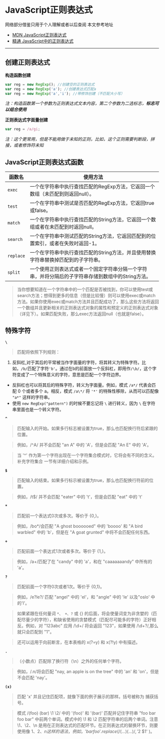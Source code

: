 # JavaScript正则表达式
网络部分借鉴只用于个人理解或者以后查阅
本文参考地址

* [MDN JavaScript正则表达式](https://developer.mozilla.org/zh-CN/docs/Web/JavaScript/Guide/Regular_Expressions)
* [精通 JavaScript中的正则表达式](http://www.iteye.com/topic/481228)
***

## 创建正则表达式
**构造函数创建**
```javascript
var reg = new RegExp(); //创建空的正则表达式
var reg = new RegExp('a'); //创建表达式匹配a
var reg = new RegExp('a','i'); //带修饰创建（不匹配大小写）
```
_注：构造函数第一个参数为正则表达式文本内容，第二个参数为二选标志，**标志可以组合使用**_

**正则表达式字面量创建**
```javascript
var reg = /a/gi;
```
_注：这个更常用，但是不能用做于未知的正则，比如，这个正则需要判断段，拼接，或者修饰符未知_

## JavaScript正则表达式函数
|函数名|使用方法|
|-----|-------
|`exec`|一个在字符串中执行查找匹配的RegExp方法，它返回一个数组（未匹配到则返回null）。
|`test`|一个在字符串中测试是否匹配的RegExp方法，它返回true或false。
|`match`|一个在字符串中执行查找匹配的String方法，它返回一个数组或者在未匹配到时返回null。
|`search`|一个在字符串中测试匹配的String方法，它返回匹配到的位置索引，或者在失败时返回-1。
|`replace`|一个在字符串中执行查找匹配的String方法，并且使用替换字符串替换掉匹配到的子字符串。
|`split`|一个使用正则表达式或者一个固定字符串分隔一个字符串，并将分隔后的子字符串存储到数组中的String方法。

>当你想要知道在一个字符串中的一个匹配是否被找到，你可以使用test或search方法；想得到更多的信息（但是比较慢）则可以使用exec或match方法。如果你使用exec或match方法并且匹配成功了，那么这些方法将返回一个数组并且更新相关的正则表达式对象的属性和预定义的正则表达式对象（详见下）。如果匹配失败，那么exec方法返回null（也就是false）。

## 特殊字符

**`\`**
>匹配将依照下列规则：  
1.  反斜杠,对于其后的平常被当作字面量的字符，将其转义为特殊字符。比如，`/b/`匹配了字符`'b'`。通过在b的前面放一个反斜杠，即用作`/\b/`，这个字符变成了一个特殊意义的字符，意思是匹配一个字符边界。    
* 反斜杠也可以将其后的特殊字符，转义为字面量。例如，模式 `/a*/` 代表会匹配 0 个或者多个 a。相反，模式 `/a\*/` 将 `'*'` 的特殊性移除，从而可以匹配像 `"a*"` 这样的字符串。    
* 使用 `new RegExp("pattern")` 的时候不要忘记将 `\` 进行转义，因为 `\` 在字符串里面也是一个转义字符。  

**`^`**
>匹配输入的开始。如果多行标志被设置为true，那么也匹配换行符后紧跟的位置。

>例如，/^A/ 并不会匹配 "an A" 中的 'A'，但是会匹配 "An E" 中的 'A'。

>当 '^' 作为第一个字符出现在一个字符集合模式时，它将会有不同的含义。补充字符集合 一节有详细介绍和示例。

**`$`**
>匹配输入的结束。如果多行标示被设置为true，那么也匹配换行符前的位置。

>例如，/t$/ 并不会匹配 "eater" 中的 't'，但是会匹配 "eat" 中的 't'

**`*`**
>匹配前一个表达式0次或多次。等价于 {0,}。

>例如，/bo*/会匹配 "A ghost boooooed" 中的 'boooo' 和 "A bird warbled" 中的 'b'，但是在 "A goat grunted" 中将不会匹配任何东西。

**`+`**
>匹配前面一个表达式1次或者多次。等价于 {1,}。

>例如，/a+/匹配了在 "candy" 中的 'a'，和在 "caaaaaaandy" 中所有的 'a'。

**`?`**
>匹配前面一个字符0次或者1次。等价于 {0,1}。

>例如，/e?le?/ 匹配 "angel" 中的 'el'，和 "angle" 中的 'le' 以及"oslo' 中的'l'。

>如果紧跟在任何量词 `*、 +、?` 或 {} 的后面，将会使量词变为非贪婪的（匹配尽量少的字符），和缺省使用的贪婪模式（匹配尽可能多的字符）正好相反。例如，对 "123abc" 应用 /\d+/ 将会返回 "123"，如果使用 /\d+?/,那么就只会匹配到 "1"。

>还可以运用于向前断言，在本表格的 x(?=y) 和 x(?!y) 中有描述。

**`.`**
>（小数点）匹配除了换行符（\n）之外的任何单个字符。

>例如，/.n/将会匹配 "nay, an apple is on the tree" 中的 'an' 和 'on'，但是不会匹配 'nay'。

**`(x)`**
>匹配 'x' 并且记住匹配项，就像下面的例子展示的那样。括号被称为 捕获括号。

>模式 /(foo) (bar) \1 \2/ 中的 '(foo)' 和 '(bar)' 匹配并记住字符串 "foo bar foo bar" 中前两个单词。模式中的 \1 和 \2 匹配字符串的后两个单词。注意 \1、\2、\n 是用在正则表达式的匹配环节。在正则表达式的替换环节，则要使用像 $1、$2、$n 这样的语法，例如，'bar foo'.replace( /(...) (...)/, '$2 $1' )。
